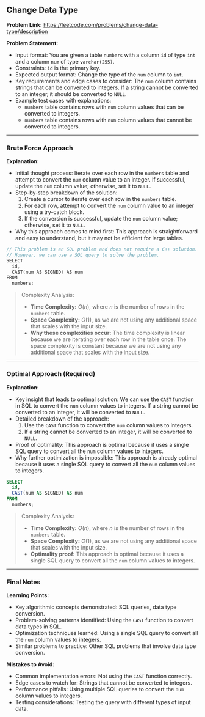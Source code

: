 ## Change Data Type

**Problem Link:** https://leetcode.com/problems/change-data-type/description

**Problem Statement:**
- Input format: You are given a table `numbers` with a column `id` of type `int` and a column `num` of type `varchar(255)`.
- Constraints: `id` is the primary key.
- Expected output format: Change the type of the `num` column to `int`.
- Key requirements and edge cases to consider: The `num` column contains strings that can be converted to integers. If a string cannot be converted to an integer, it should be converted to `NULL`.
- Example test cases with explanations:
  - `numbers` table contains rows with `num` column values that can be converted to integers.
  - `numbers` table contains rows with `num` column values that cannot be converted to integers.

---

### Brute Force Approach

**Explanation:**
- Initial thought process: Iterate over each row in the `numbers` table and attempt to convert the `num` column value to an integer. If successful, update the `num` column value; otherwise, set it to `NULL`.
- Step-by-step breakdown of the solution:
  1. Create a cursor to iterate over each row in the `numbers` table.
  2. For each row, attempt to convert the `num` column value to an integer using a try-catch block.
  3. If the conversion is successful, update the `num` column value; otherwise, set it to `NULL`.
- Why this approach comes to mind first: This approach is straightforward and easy to understand, but it may not be efficient for large tables.

```cpp
// This problem is an SQL problem and does not require a C++ solution.
// However, we can use a SQL query to solve the problem.
SELECT 
  id,
  CAST(num AS SIGNED) AS num
FROM 
  numbers;
```

> Complexity Analysis:
> - **Time Complexity:** $O(n)$, where $n$ is the number of rows in the `numbers` table.
> - **Space Complexity:** $O(1)$, as we are not using any additional space that scales with the input size.
> - **Why these complexities occur:** The time complexity is linear because we are iterating over each row in the table once. The space complexity is constant because we are not using any additional space that scales with the input size.

---

### Optimal Approach (Required)

**Explanation:**
- Key insight that leads to optimal solution: We can use the `CAST` function in SQL to convert the `num` column values to integers. If a string cannot be converted to an integer, it will be converted to `NULL`.
- Detailed breakdown of the approach:
  1. Use the `CAST` function to convert the `num` column values to integers.
  2. If a string cannot be converted to an integer, it will be converted to `NULL`.
- Proof of optimality: This approach is optimal because it uses a single SQL query to convert all the `num` column values to integers.
- Why further optimization is impossible: This approach is already optimal because it uses a single SQL query to convert all the `num` column values to integers.

```sql
SELECT 
  id,
  CAST(num AS SIGNED) AS num
FROM 
  numbers;
```

> Complexity Analysis:
> - **Time Complexity:** $O(n)$, where $n$ is the number of rows in the `numbers` table.
> - **Space Complexity:** $O(1)$, as we are not using any additional space that scales with the input size.
> - **Optimality proof:** This approach is optimal because it uses a single SQL query to convert all the `num` column values to integers.

---

### Final Notes

**Learning Points:**
- Key algorithmic concepts demonstrated: SQL queries, data type conversion.
- Problem-solving patterns identified: Using the `CAST` function to convert data types in SQL.
- Optimization techniques learned: Using a single SQL query to convert all the `num` column values to integers.
- Similar problems to practice: Other SQL problems that involve data type conversion.

**Mistakes to Avoid:**
- Common implementation errors: Not using the `CAST` function correctly.
- Edge cases to watch for: Strings that cannot be converted to integers.
- Performance pitfalls: Using multiple SQL queries to convert the `num` column values to integers.
- Testing considerations: Testing the query with different types of input data.